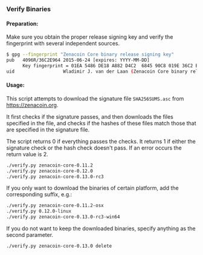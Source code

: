 ### Verify Binaries

#### Preparation:

Make sure you obtain the proper release signing key and verify the fingerprint with several independent sources.

```sh
$ gpg --fingerprint "Zenacoin Core binary release signing key"
pub   4096R/36C2E964 2015-06-24 [expires: YYYY-MM-DD]
      Key fingerprint = 01EA 5486 DE18 A882 D4C2  6845 90C8 019E 36C2 E964
uid                  Wladimir J. van der Laan (Zenacoin Core binary release signing key) <laanwj@gmail.com>
```

#### Usage:

This script attempts to download the signature file `SHA256SUMS.asc` from https://zenacoin.org.

It first checks if the signature passes, and then downloads the files specified in the file, and checks if the hashes of these files match those that are specified in the signature file.

The script returns 0 if everything passes the checks. It returns 1 if either the signature check or the hash check doesn't pass. If an error occurs the return value is 2.


```sh
./verify.py zenacoin-core-0.11.2
./verify.py zenacoin-core-0.12.0
./verify.py zenacoin-core-0.13.0-rc3
```

If you only want to download the binaries of certain platform, add the corresponding suffix, e.g.:

```sh
./verify.py zenacoin-core-0.11.2-osx
./verify.py 0.12.0-linux
./verify.py zenacoin-core-0.13.0-rc3-win64
```

If you do not want to keep the downloaded binaries, specify anything as the second parameter.

```sh
./verify.py zenacoin-core-0.13.0 delete
```
